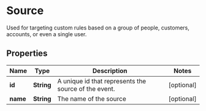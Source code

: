 

# Source

Used for targeting custom rules based on a group of people, customers, accounts, or even a single user.

## Properties

| Name | Type | Description | Notes |
|------------ | ------------- | ------------- | -------------|
|**id** | **String** | A unique id that represents the source of the event. |  [optional] |
|**name** | **String** | The name of the source |  [optional] |



